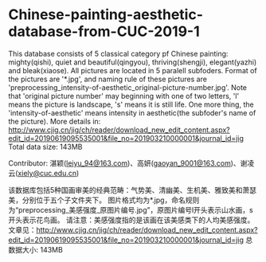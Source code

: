 # Chinese-painting-aesthetic-database-from-CUC-2019-1

This database consists of 5 classical category pf Chinese painting: mighty(qishi), quiet and beautiful(qingyou), thriving(shengji), elegant(yazhi) and bleak(xiaose). All pictures are located in 5 paralell subfoders. Format of the pictures are '*.jpg', and naming rule of these pictures are 'preprocessing_intensity-of-aesthetic_original-picture-number.jpg'. Note that 'original picture number' may beginning with one of two letters, 'l' means the picture is landscape, 's' means it is still life. One more thing, the 'intensity-of-aesthetic' means intensity in aesthetic(the subfoder's name of the picture).
More details in: http://www.cjig.cn/jig/ch/reader/download_new_edit_content.aspx?edit_id=20190619095535001&file_no=201903210000001&journal_id=jig
Total data size: 143MB

Contributor: 湛颖(leiyu_94@163.com)、高妍(gaoyan_9001@163.com)、谢凌云(xiely@cuc.edu.cn)

该数据库包括5种国画审美的经典范畴：气势美、清幽美、生机美、雅致美和萧瑟美，分别位于五个子文件夹下。 图片格式均为*.jpg，命名规则为“preprocessing_美感强度_原图片编号.jpg”，原图片编号l开头表示山水画，s开头表示花鸟画。 请注意：美感强度指的是该画在该美感类下的人均美感强度。
文章见：http://www.cjig.cn/jig/ch/reader/download_new_edit_content.aspx?edit_id=20190619095535001&file_no=201903210000001&journal_id=jig
总数据大小: 143MB
